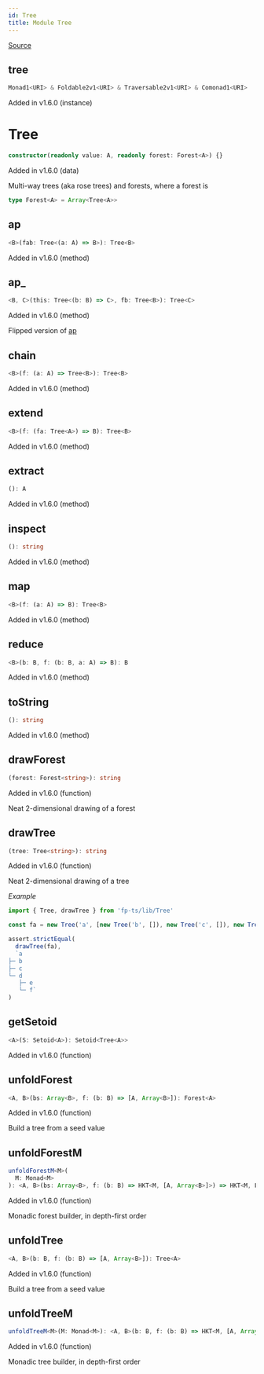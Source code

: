 ```yaml
---
id: Tree
title: Module Tree
---
```


[Source](https://github.com/gcanti/fp-ts/blob/master/src/Tree.ts)

## tree

```ts
Monad1<URI> & Foldable2v1<URI> & Traversable2v1<URI> & Comonad1<URI>
```

Added in v1.6.0 (instance)

# Tree

```ts
constructor(readonly value: A, readonly forest: Forest<A>) {}
```

Added in v1.6.0 (data)

Multi-way trees (aka rose trees) and forests, where a forest is

```ts
type Forest<A> = Array<Tree<A>>
```

## ap

```ts
<B>(fab: Tree<(a: A) => B>): Tree<B>
```

Added in v1.6.0 (method)

## ap\_

```ts
<B, C>(this: Tree<(b: B) => C>, fb: Tree<B>): Tree<C>
```

Added in v1.6.0 (method)

Flipped version of [ap](#ap)

## chain

```ts
<B>(f: (a: A) => Tree<B>): Tree<B>
```

Added in v1.6.0 (method)

## extend

```ts
<B>(f: (fa: Tree<A>) => B): Tree<B>
```

Added in v1.6.0 (method)

## extract

```ts
(): A
```

Added in v1.6.0 (method)

## inspect

```ts
(): string
```

Added in v1.6.0 (method)

## map

```ts
<B>(f: (a: A) => B): Tree<B>
```

Added in v1.6.0 (method)

## reduce

```ts
<B>(b: B, f: (b: B, a: A) => B): B
```

Added in v1.6.0 (method)

## toString

```ts
(): string
```

Added in v1.6.0 (method)

## drawForest

```ts
(forest: Forest<string>): string
```

Added in v1.6.0 (function)

Neat 2-dimensional drawing of a forest

## drawTree

```ts
(tree: Tree<string>): string
```

Added in v1.6.0 (function)

Neat 2-dimensional drawing of a tree

_Example_

```ts
import { Tree, drawTree } from 'fp-ts/lib/Tree'

const fa = new Tree('a', [new Tree('b', []), new Tree('c', []), new Tree('d', [new Tree('e', []), new Tree('f', [])])])

assert.strictEqual(
  drawTree(fa),
  `a
├─ b
├─ c
└─ d
   ├─ e
   └─ f`
)
```

## getSetoid

```ts
<A>(S: Setoid<A>): Setoid<Tree<A>>
```

Added in v1.6.0 (function)

## unfoldForest

```ts
<A, B>(bs: Array<B>, f: (b: B) => [A, Array<B>]): Forest<A>
```

Added in v1.6.0 (function)

Build a tree from a seed value

## unfoldForestM

```ts
unfoldForestM<M>(
  M: Monad<M>
): <A, B>(bs: Array<B>, f: (b: B) => HKT<M, [A, Array<B>]>) => HKT<M, Forest<A>>
```

Added in v1.6.0 (function)

Monadic forest builder, in depth-first order

## unfoldTree

```ts
<A, B>(b: B, f: (b: B) => [A, Array<B>]): Tree<A>
```

Added in v1.6.0 (function)

Build a tree from a seed value

## unfoldTreeM

```ts
unfoldTreeM<M>(M: Monad<M>): <A, B>(b: B, f: (b: B) => HKT<M, [A, Array<B>]>) => HKT<M, Tree<A>>
```

Added in v1.6.0 (function)

Monadic tree builder, in depth-first order
